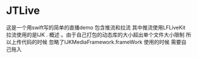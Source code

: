 # JTLive
这是一个用swift写的简单的直播demo  包含推流和拉流 其中推流使用LFLiveKit 拉流使用的是IJK
. 概述
。由于自己打包的动态库的大小超出单个文件大小限制  所以上传代码的时候 忽略了IJKMediaFramework.frameWork 使用的时候 需要自己拖入
